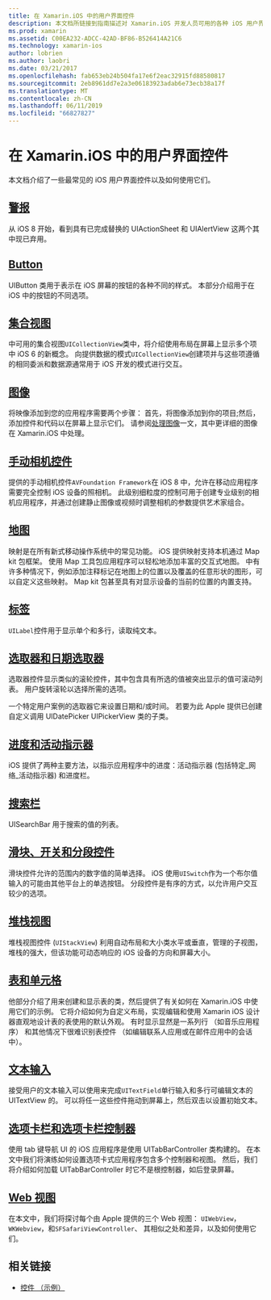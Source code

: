 ```yaml
---
title: 在 Xamarin.iOS 中的用户界面控件
description: 本文档所链接到指南描述对 Xamarin.iOS 开发人员可用的各种 iOS 用户界面控件。 链接的内容介绍警报、 按钮、 集合视图、 图像、 手动相机控件、 映射、 标签、 选取器、 日期选取器和的详细信息。
ms.prod: xamarin
ms.assetid: C00EA232-ADCC-42AD-BF86-B526414A21C6
ms.technology: xamarin-ios
author: lobrien
ms.author: laobri
ms.date: 03/21/2017
ms.openlocfilehash: fab653eb24b504fa17e6f2eac32915fd88580817
ms.sourcegitcommit: 2eb8961dd7e2a3e06183923adab6e73ecb38a17f
ms.translationtype: MT
ms.contentlocale: zh-CN
ms.lasthandoff: 06/11/2019
ms.locfileid: "66827827"
---
```

# <a name="user-interface-controls-in-xamarinios"></a>在 Xamarin.iOS 中的用户界面控件

本文档介绍了一些最常见的 iOS 用户界面控件以及如何使用它们。

## <a name="alertsalertsmd"></a>[警报](alerts.md)

从 iOS 8 开始，看到具有已完成替换的 UIActionSheet 和 UIAlertView 这两个其中现已弃用。

## <a name="buttonsbuttonsmd"></a>[Button](buttons.md)

UIButton 类用于表示在 iOS 屏幕的按钮的各种不同的样式。 本部分介绍用于在 iOS 中的按钮的不同选项。

## <a name="collection-viewsuicollectionviewmd"></a>[集合视图](uicollectionview.md)

中可用的集合视图`UICollectionView`类中，将介绍使用布局在屏幕上显示多个项中 iOS 6 的新概念。 向提供数据的模式`UICollectionView`创建项并与这些项遵循的相同委派和数据源通常用于 iOS 开发的模式进行交互。

## <a name="imagesimagemd"></a>[图像](image.md)

将映像添加到您的应用程序需要两个步骤： 首先，将图像添加到你的项目;然后，添加控件和代码以在屏幕上显示它们。 请参阅[处理图像](~/ios/app-fundamentals/images-icons/index.md)一文，其中更详细的图像在 Xamarin.iOS 中处理。

## <a name="manual-camera-controlsintro-to-manual-camera-controlsmd"></a>[手动相机控件](intro-to-manual-camera-controls.md)

提供的手动相机控件`AVFoundation Framework`在 iOS 8 中，允许在移动应用程序需要完全控制 iOS 设备的照相机。 此级别细粒度的控制可用于创建专业级别的相机应用程序，并通过创建静止图像或视频时调整相机的参数提供艺术家组合。

## <a name="mapsios-mapsindexmd"></a>[地图](ios-maps/index.md)

映射是在所有新式移动操作系统中的常见功能。 iOS 提供映射支持本机通过 Map kit 包框架。 使用 Map 工具包应用程序可以轻松地添加丰富的交互式地图。 中有许多种情况下，例如添加注释标记在地图上的位置以及覆盖的任意形状的图形，可以自定义这些映射。 Map kit 包甚至具有对显示设备的当前的位置的内置支持。

## <a name="labelslabelsmd"></a>[标签](labels.md)

`UILabel`控件用于显示单个和多行，读取纯文本。

## <a name="pickers-and-date-pickerspickermd"></a>[选取器和日期选取器](picker.md)

选取器控件显示类似的滚轮控件，其中包含具有所选的值被突出显示的值可滚动列表。 用户旋转滚轮以选择所需的选项。

一个特定用户案例的选取器它来设置日期和/或时间。 若要为此 Apple 提供已创建自定义调用 UIDatePicker UIPickerView 类的子类。

## <a name="progress-and-activity-indicatorsprogress-activity-indicatormd"></a>[进度和活动指示器](progress-activity-indicator.md)

iOS 提供了两种主要方法，以指示应用程序中的进度：活动指示器 (包括特定_网络_活动指示器) 和进度栏。

## <a name="search-barssearchbarmd"></a>[搜索栏](searchbar.md)

UISearchBar 用于搜索的值的列表。 

## <a name="sliders-switches-and-segmented-controlsslider-switch-segmented-controlsmd"></a>[滑块、开关和分段控件](slider-switch-segmented-controls.md)

滑块控件允许的范围内的数字值的简单选择。 iOS 使用`UISwitch`作为一个布尔值输入的可能由其他平台上的单选按钮。 分段控件是有序的方式，以允许用户交互较少的选项。

## <a name="stack-viewuistackviewmd"></a>[堆栈视图](uistackview.md)

堆栈视图控件 (`UIStackView`) 利用自动布局和大小类水平或垂直，管理的子视图，堆栈的强大，但该功能可动态响应的 iOS 设备的方向和屏幕大小。

## <a name="tables-and-cellstablesindexmd"></a>[表和单元格](tables/index.md)

他部分介绍了用来创建和显示表的类，然后提供了有关如何在 Xamarin.iOS 中使用它们的示例。 它将介绍如何为自定义布局，实现编辑和使用 Xamarin iOS 设计器直观地设计表的表使用的默认外观。 有时显示显然是一系列行 （如音乐应用程序） 和其他情况下很难识别表控件 （如编辑联系人应用或在邮件应用中的会话中）。

## <a name="text-inputtext-inputmd"></a>[文本输入](text-input.md)

接受用户的文本输入可以使用来完成`UITextField`单行输入和多行可编辑文本的 UITextView 的。 可以将任一这些控件拖动到屏幕上，然后双击以设置初始文本。

## <a name="tab-bars-and-tab-bar-controllerscreating-tabbed-applicationsmd"></a>[选项卡栏和选项卡栏控制器](creating-tabbed-applications.md)

使用 tab 键导航 UI 的 iOS 应用程序是使用 UITabBarController 类构建的。 在本文中我们将演练如何设置选项卡式应用程序包含多个控制器和视图。 然后，我们将介绍如何加载 UITabBarController 时它不是根控制器，如后登录屏幕。

## <a name="web-viewsuiwebviewmd"></a>[Web 视图](uiwebview.md)

在本文中，我们将探讨每个由 Apple 提供的三个 Web 视图： `UIWebView`， `WKWebview`，和`SFSafariViewController`、 其相似之处和差异，以及如何使用它们。

## <a name="related-links"></a>相关链接

- [控件 （示例）](https://developer.xamarin.com/samples/monotouch/Controls/)
